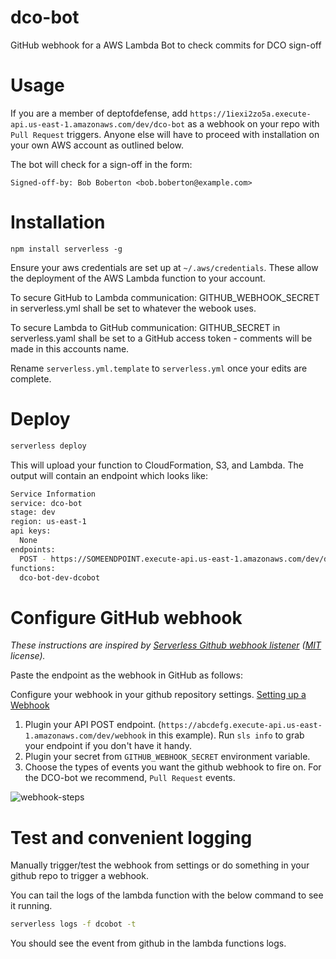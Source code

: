 # dco-bot
GitHub webhook for a AWS Lambda Bot to check commits for DCO sign-off

# Usage
If you are a member of deptofdefense, add `https://1iexi2zo5a.execute-api.us-east-1.amazonaws.com/dev/dco-bot` as a webhook on your repo with `Pull Request` triggers. Anyone else will have to proceed with installation on your own AWS account as outlined below.

The bot will check for a sign-off in the form:
```
Signed-off-by: Bob Boberton <bob.boberton@example.com>
```

# Installation
```
npm install serverless -g
```
Ensure your aws credentials are set up at `~/.aws/credentials`. These allow the deployment of the AWS Lambda function to your account.

To secure GitHub to Lambda communication: GITHUB_WEBHOOK_SECRET in serverless.yml shall be set to whatever the webook uses.

To secure Lambda to GitHub communication: GITHUB_SECRET in serverless.yaml shall be set to a GitHub access token - comments will be made in this accounts name.

Rename `serverless.yml.template` to `serverless.yml` once your edits are complete.

# Deploy
```bash
serverless deploy
```

This will upload your function to CloudFormation, S3, and Lambda. The output will contain an endpoint which looks like:
```bash
Service Information
service: dco-bot
stage: dev
region: us-east-1
api keys:
  None
endpoints:
  POST - https://SOMEENDPOINT.execute-api.us-east-1.amazonaws.com/dev/dco-bot
functions:
  dco-bot-dev-dcobot
```

# Configure GitHub webhook
_These instructions are inspired by [Serverless Github webhook listener](https://github.com/serverless/examples/tree/master/aws-node-github-webhook-listener) ([MIT](https://github.com/serverless/serverless/blob/master/LICENSE.txt) license)._

Paste the endpoint as the webhook in GitHub as follows:

Configure your webhook in your github repository settings. [Setting up a Webhook](https://developer.github.com/webhooks/creating/#setting-up-a-webhook)

1. Plugin your API POST endpoint. (`https://abcdefg.execute-api.us-east-1.amazonaws.com/dev/webhook` in this example). Run `sls info` to grab your endpoint if you don't have it handy.
1. Plugin your secret from `GITHUB_WEBHOOK_SECRET` environment variable.
1. Choose the types of events you want the github webhook to fire on. For the DCO-bot we recommend, `Pull Request` events.

  ![webhook-steps](https://cloud.githubusercontent.com/assets/532272/21461773/db7cecd2-c922-11e6-9362-6bbf4661fe14.jpg)

# Test and convenient logging
Manually trigger/test the webhook from settings or do something in your github repo to trigger a webhook.

You can tail the logs of the lambda function with the below command to see it running.
```bash
serverless logs -f dcobot -t
```

You should see the event from github in the lambda functions logs.

